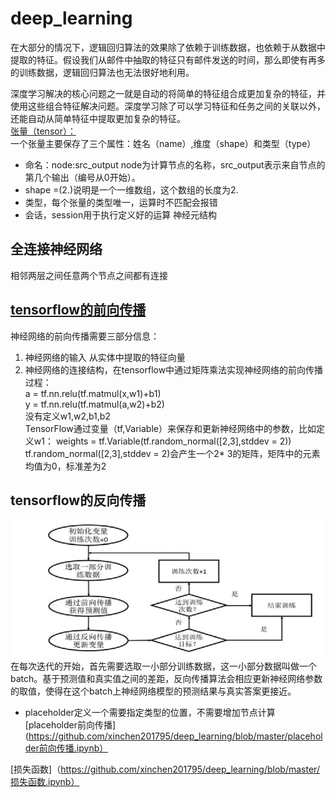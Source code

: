 # deep_learning
在大部分的情况下，逻辑回归算法的效果除了依赖于训练数据，也依赖于从数据中提取的特征。假设我们从邮件中抽取的特征只有邮件发送的时间，那么即使有再多的训练数据，逻辑回归算法也无法很好地利用。

深度学习解决的核心问题之一就是自动的将简单的特征组合成更加复杂的特征，并使用这些组合特征解决问题。深度学习除了可以学习特征和任务之间的关联以外，还能自动从简单特征中提取更加复杂的特征。  
[张量（tensor）：](https://github.com/xinchen201795/deep_learning/blob/master/tensorflow1.ipynb)  
一个张量主要保存了三个属性：姓名（name）,维度（shape）和类型（type）
* 命名：node:src_output node为计算节点的名称，src_output表示来自节点的第几个输出（编号从0开始）。 
* shape =(2.)说明是一个一维数组，这个数组的长度为2.
* 类型，每个张量的类型唯一，运算时不匹配会报错
* 会话，session用于执行定义好的运算
神经元结构
## 全连接神经网络
相邻两层之间任意两个节点之间都有连接  
## [tensorflow的前向传播](https://github.com/xinchen201795/deep_learning/blob/master/tensorflow前向传播.ipynb)
神经网络的前向传播需要三部分信息：  
1. 神经网络的输入 从实体中提取的特征向量
2. 神经网络的连接结构，在tensorflow中通过矩阵乘法实现神经网络的前向传播过程：  
a = tf.nn.relu(tf.matmul(x,w1)+b1)  
y = tf.nn.relu(tf.matmul(a,w2)+b2)  
没有定义w1,w2,b1,b2  
TensorFlow通过变量（tf,Variable）来保存和更新神经网络中的参数，比如定义w1：
weights = tf.Variable(tf.random_normal([2,3],stddev = 2))  
tf.random_normal([2,3],stddev = 2)会产生一个2* 3的矩阵，矩阵中的元素均值为0，标准差为2
## tensorflow的反向传播
![tensorflow的反向传播](https://github.com/xinchen201795/deep_learning/blob/master/反向传播.png)
在每次迭代的开始，首先需要选取一小部分训练数据，这一小部分数据叫做一个batch。基于预测值和真实值之间的差距，反向传播算法会相应更新神经网络参数的取值，使得在这个batch上神经网络模型的预测结果与真实答案更接近。
* placeholder定义一个需要指定类型的位置，不需要增加节点计算  
[placeholder前向传播](https://github.com/xinchen201795/deep_learning/blob/master/placeholder前向传播.ipynb）  

[损失函数]（https://github.com/xinchen201795/deep_learning/blob/master/损失函数.ipynb）
